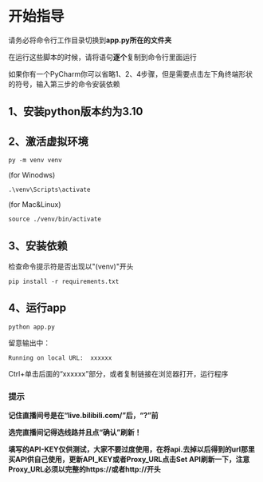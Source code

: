 # 开始指导

请务必将命令行工作目录切换到**app.py所在的文件夹**

在运行这些脚本的时候，请将语句**逐个**复制到命令行里面运行

如果你有一个PyCharm你可以省略1、2、4步骤，但是需要点击左下角终端形状的符号，输入第三步的命令安装依赖

## 1、安装python版本约为3.10
## 2、激活虚拟环境
```commandline
py -m venv venv
```
(for Winodws)
```commandline
.\venv\Scripts\activate
```

(for Mac&Linux)
```commandline
source ./venv/bin/activate
```
## 3、安装依赖
检查命令提示符是否出现以"(venv)"开头
```commandline
pip install -r requirements.txt
```
## 4、运行app
```commandline
python app.py
```
留意输出中：
```text
Running on local URL:  xxxxxx
```
Ctrl+单击后面的“xxxxxx”部分，或者复制链接在浏览器打开，运行程序

### 提示

**记住直播间号是在“live.bilibili.com/”后，“?”前**

**选完直播间记得选线路并且点“确认”刷新！**

**填写的API-KEY仅供测试，大家不要过度使用，在将api.去掉以后得到的url那里买API供自己使用，更新API_KEY或者Proxy_URL点击Set API刷新一下，注意Proxy_URL必须以完整的https://或者http://开头**